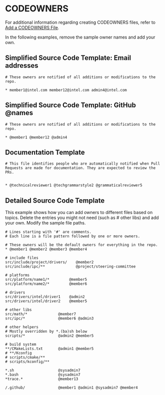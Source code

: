 CODEOWNERS
==========

For additional information regarding creating CODEOWNERS files, refer to [Add a CODEOWNERS File](https://probable-fiesta-6f2be87d.pages.github.io/template_files/CODEOWNERS.html).

In the following examples, remove the sample owner names and add your own.

## Simplified Source Code Template: Email addresses

    # These owners are notified of all additions or modifications to the repo. 
   
    * member1@intel.com member12@intel.com admin4@intel.com

## Simplified Source Code Template: GitHub @names

    # These owners are notified of all additions or modifications to the repo. 
    
    * @member1 @member12 @admin4

## Documentation Template

    # This file identifies people who are automatically notified when Pull Requests are made for documentation. They are expected to review the PRs.
      

    * @technicalreviewer1 @techgrammarstyle2 @grammaticalreviewer5

## Detailed Source Code Template

This example shows how you can add owners to different files based on topics. 
Delete the entries you might not need (such as # other libs) and add your own.
Modify the sample file paths.

    # Lines starting with '#' are comments.
    # Each line is a file pattern followed by one or more owners.

    # These owners will be the default owners for everything in the repo.
    * @member1 @member2 @member3 @member4

    # include files
    src/include/project/drivers/    @member2
    src/include/ipc/**              @project/steering-committee

    # platforms
    src/platform/name1/*         @member5
    src/platform/name2/*         @member6

    # drivers
    src/drivers/intel/driver1    @admin2
    src/drivers/intel/driver2    @member5

    # other libs
    src/math/*              @member7
    src/ipc/*               @member6 @admin3

    # other helpers
    # Mostly overridden by *.(ba)sh below
    scripts/*               @admin2 @member5

    # build system
    **/CMakeLists.txt       @admin1 @member5
    # **/Kconfig
    # scripts/cmake/**
    # scripts/kconfig/**

    *.sh                    @sysadmin7
    *.bash                  @sysadmin7
    *trace.*                @member13

    /.github/               @member1 @admin1 @sysadmin7 @member4